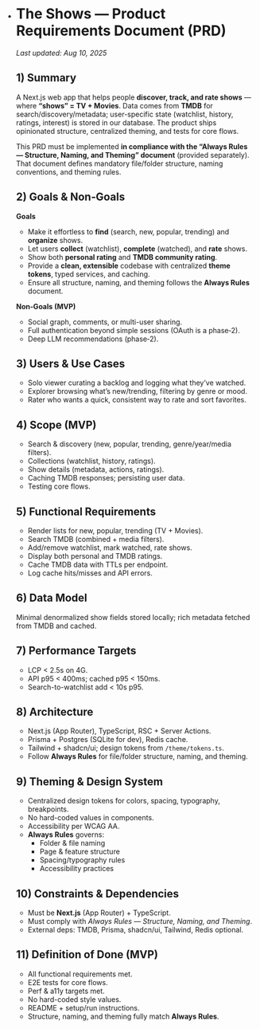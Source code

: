 * # The Shows — Product Requirements Document (PRD)

  *Last updated: Aug 10, 2025*

  ## 1) Summary

  A Next.js web app that helps people **discover, track, and rate shows** — where **“shows” = TV + Movies**. Data comes from **TMDB** for search/discovery/metadata; user-specific state (watchlist, history, ratings, interest) is stored in our database. The product ships opinionated structure, centralized theming, and tests for core flows.

  This PRD must be implemented **in compliance with the “Always Rules — Structure, Naming, and Theming” document** (provided separately). That document defines mandatory file/folder structure, naming conventions, and theming rules.

  ## 2) Goals & Non‑Goals

  **Goals**

  - Make it effortless to **find** (search, new, popular, trending) and **organize** shows.
  - Let users **collect** (watchlist), **complete** (watched), and **rate** shows.
  - Show both **personal rating** and **TMDB community rating**.
  - Provide a **clean, extensible** codebase with centralized **theme tokens**, typed services, and caching.
  - Ensure all structure, naming, and theming follows the **Always Rules** document.

  **Non‑Goals (MVP)**

  - Social graph, comments, or multi-user sharing.
  - Full authentication beyond simple sessions (OAuth is a phase‑2).
  - Deep LLM recommendations (phase‑2).

  ## 3) Users & Use Cases

  - Solo viewer curating a backlog and logging what they’ve watched.
  - Explorer browsing what’s new/trending, filtering by genre or mood.
  - Rater who wants a quick, consistent way to rate and sort favorites.

  ## 4) Scope (MVP)

  - Search & discovery (new, popular, trending, genre/year/media filters).
  - Collections (watchlist, history, ratings).
  - Show details (metadata, actions, ratings).
  - Caching TMDB responses; persisting user data.
  - Testing core flows.

  ## 5) Functional Requirements

  - Render lists for new, popular, trending (TV + Movies).
  - Search TMDB (combined + media filters).
  - Add/remove watchlist, mark watched, rate shows.
  - Display both personal and TMDB ratings.
  - Cache TMDB data with TTLs per endpoint.
  - Log cache hits/misses and API errors.

  ## 6) Data Model

  Minimal denormalized show fields stored locally; rich metadata fetched from TMDB and cached.

  ## 7) Performance Targets

  - LCP < 2.5s on 4G.
  - API p95 < 400ms; cached p95 < 150ms.
  - Search-to-watchlist add < 10s p95.

  ## 8) Architecture

  - Next.js (App Router), TypeScript, RSC + Server Actions.
  - Prisma + Postgres (SQLite for dev), Redis cache.
  - Tailwind + shadcn/ui; design tokens from `/theme/tokens.ts`.
  - Follow **Always Rules** for file/folder structure, naming, and theming.

  ## 9) Theming & Design System

  - Centralized design tokens for colors, spacing, typography, breakpoints.
  - No hard-coded values in components.
  - Accessibility per WCAG AA.
  - **Always Rules** governs:
    - Folder & file naming
    - Page & feature structure
    - Spacing/typography rules
    - Accessibility practices

  ## 10) Constraints & Dependencies

  - Must be **Next.js** (App Router) + TypeScript.
  - Must comply with *Always Rules — Structure, Naming, and Theming*.
  - External deps: TMDB, Prisma, shadcn/ui, Tailwind, Redis optional.

  ## 11) Definition of Done (MVP)

  - All functional requirements met.
  - E2E tests for core flows.
  - Perf & a11y targets met.
  - No hard-coded style values.
  - README + setup/run instructions.
  - Structure, naming, and theming fully match **Always Rules**.
